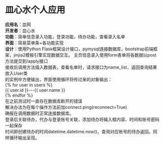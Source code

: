 # 皿心水个人应用
**应用名**：皿网   
**开发者**：皿心水   
**功能**：简单信息录入功能，登录功能，待办功能，查看录入名单    
**界面**：简易菜单条+各功能实现    
**设计**：使用Python Flask框架设计接口，pymysql连接数据库，bootstrap前端框架，jinjia2模板引擎实现数据交互。
主页信息录入使用form表单将各数据以post方法提交到/apply接口   
接收后调用方法插入数据表，查看名单时，请求接口为name_list，返回查询结果放入User类  
的实例中方便输出，界面使用循环将传过来的对象输出：   
{% for user in users %}   
{{ user.id }}---{{ user.name }}   
{% endfor %}    
在之前测试时一直存在数据库断开的错误    
解决办法为在每个操作方法前加connect.ping(reconnect=True)   
确报在调用数据时正常连接数据库。     
登录后关联待办，代办与登录账号关联，添加待办将输入框内容、时间和账号密码一起保存    
时间即创建待办的时间datetime.datetime.now()，查询对应账号的待办返回。同样循环输出呈现。   
